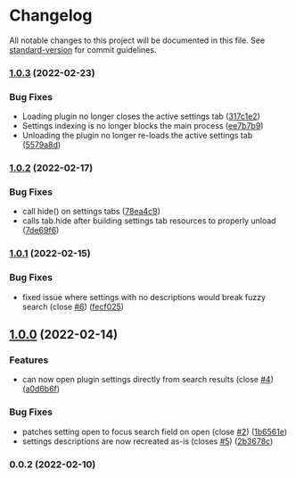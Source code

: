 # Changelog

All notable changes to this project will be documented in this file. See [standard-version](https://github.com/conventional-changelog/standard-version) for commit guidelines.

### [1.0.3](https://github.com/valentine195/obsidian-settings-search/compare/1.0.2...1.0.3) (2022-02-23)


### Bug Fixes

* Loading plugin no longer closes the active settings tab ([317c1e2](https://github.com/valentine195/obsidian-settings-search/commit/317c1e2ad104f36d044c1c9ecc8e0182a0c16c96))
* Settings indexing is no longer blocks the main process ([ee7b7b9](https://github.com/valentine195/obsidian-settings-search/commit/ee7b7b947cf3e00c987e122141e5ab19155a830b))
* Unloading the plugin no longer re-loads the active settings tab ([5579a8d](https://github.com/valentine195/obsidian-settings-search/commit/5579a8d5d55a85465431509e9ce33da3040707fc))

### [1.0.2](https://github.com/valentine195/obsidian-settings-search/compare/1.0.1...1.0.2) (2022-02-17)


### Bug Fixes

* call hide() on settings tabs ([78ea4c9](https://github.com/valentine195/obsidian-settings-search/commit/78ea4c9fc9de8bd1307607ec9ae9c27cf3429c8f))
* calls tab.hide after building settings tab resources to properly unload ([7de69f6](https://github.com/valentine195/obsidian-settings-search/commit/7de69f65d5e5fe040c090199f45af32a7fcd6010))

### [1.0.1](https://github.com/valentine195/obsidian-settings-search/compare/1.0.0...1.0.1) (2022-02-15)


### Bug Fixes

* fixed issue where settings with no descriptions would break fuzzy search (close [#6](https://github.com/valentine195/obsidian-settings-search/issues/6)) ([fecf025](https://github.com/valentine195/obsidian-settings-search/commit/fecf02500f90437487aed33133c1cf4ae1ad3b24))

## [1.0.0](https://github.com/valentine195/obsidian-settings-search/compare/0.0.2...1.0.0) (2022-02-14)


### Features

* can now open plugin settings directly from search results (close [#4](https://github.com/valentine195/obsidian-settings-search/issues/4)) ([a0d6b6f](https://github.com/valentine195/obsidian-settings-search/commit/a0d6b6f591b0126243287cb09fc407ee5398b2b9))


### Bug Fixes

* patches setting open to focus search field on open (close [#2](https://github.com/valentine195/obsidian-settings-search/issues/2)) ([1b6561e](https://github.com/valentine195/obsidian-settings-search/commit/1b6561e690061df0eaf535ee55f336fd369a2378))
* settings descriptions are now recreated as-is (closes [#5](https://github.com/valentine195/obsidian-settings-search/issues/5)) ([2b3678c](https://github.com/valentine195/obsidian-settings-search/commit/2b3678c8730fd0d7fd5fe8dbffa413e2e58b0f1d))

### 0.0.2 (2022-02-10)
